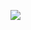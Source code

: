 <p><img src="https://lh3.googleusercontent.com/proxy/kSlw-CRaNnZvrTyCVhPw2dMsu6wdlZbPY4-fLQ1awrIpIQ8o_7GCE5gewfU2FxAeM6UOTDPwDCCngip_LNStM4Xq1j1L9L9mjh3no1mw79qc2DUAdo9HHv9nfbyu"></p>
